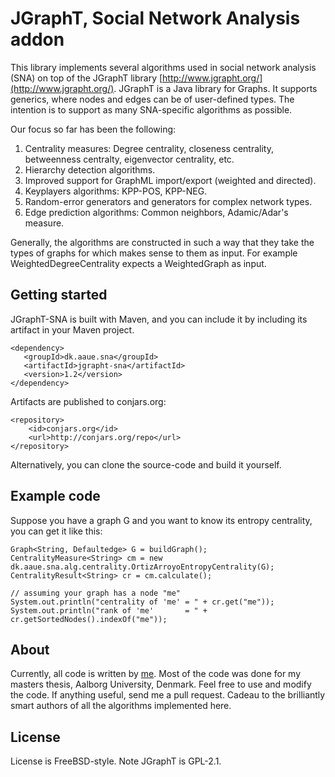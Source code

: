 
JGraphT, Social Network Analysis addon
======================================

This library implements several algorithms used in social network analysis (SNA) on top of
the JGraphT library [http://www.jgrapht.org/](http://www.jgrapht.org/). JGraphT is a Java library for Graphs. It supports generics, where nodes
and edges can be of user-defined types. The intention is to support as many SNA-specific algorithms as possible.

Our focus so far has been the following:

1. Centrality measures: Degree centrality, closeness centrality, betweenness centralty, eigenvector centrality, etc.
2. Hierarchy detection algorithms.
3. Improved support for GraphML import/export (weighted and directed).
4. Keyplayers algorithms: KPP-POS, KPP-NEG.
5. Random-error generators and generators for complex network types.
6. Edge prediction algorithms: Common neighbors, Adamic/Adar's measure.

Generally, the algorithms are constructed in such a way that they take the types of graphs for which makes sense
to them as input. For example WeightedDegreeCentrality expects a WeightedGraph as input.

Getting started
---------------

JGraphT-SNA is built with Maven, and you can include it by including its artifact in your Maven project.

    <dependency>
       <groupId>dk.aaue.sna</groupId>
       <artifactId>jgrapht-sna</artifactId>
       <version>1.2</version>
    </dependency>

Artifacts are published to conjars.org:

    <repository>
        <id>conjars.org</id>
        <url>http://conjars.org/repo</url>
    </repository>

Alternatively, you can clone the source-code and build it yourself.

Example code
------------

Suppose you have a graph G and you want to know its entropy centrality, you can get it like this:

    Graph<String, Defaultedge> G = buildGraph();
    CentralityMeasure<String> cm = new dk.aaue.sna.alg.centrality.OrtizArroyoEntropyCentrality(G);
    CentralityResult<String> cr = cm.calculate();

    // assuming your graph has a node "me"
    System.out.println("centrality of 'me' = " + cr.get("me"));
    System.out.println("rank of 'me'       = " + cr.getSortedNodes().indexOf("me"));

About
-----

Currently, all code is written by [me](mailto:soren@tanesha.net). Most of the code was done for
my masters thesis, Aalborg University, Denmark.
Feel free to use and modify the code. If anything useful, send me a pull request. Cadeau to the brilliantly smart
authors of all the algorithms implemented here.

License
-------

License is FreeBSD-style. Note JGraphT is GPL-2.1.
